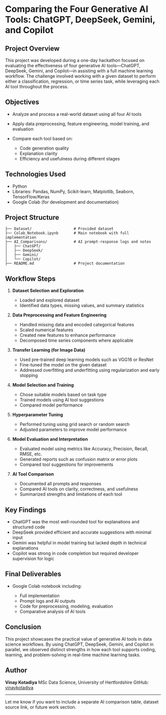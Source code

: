 # Comparing the Four Generative AI Tools: ChatGPT, DeepSeek, Gemini, and Copilot

## Project Overview

This project was developed during a one-day hackathon focused on evaluating the effectiveness of four generative AI tools—ChatGPT, DeepSeek, Gemini, and Copilot—in assisting with a full machine learning workflow. The challenge involved working with a given dataset to perform either a classification, regression, or time series task, while leveraging each AI tool throughout the process.

## Objectives

* Analyze and process a real-world dataset using all four AI tools
* Apply data preprocessing, feature engineering, model training, and evaluation
* Compare each tool based on:

  * Code generation quality
  * Explanation clarity
  * Efficiency and usefulness during different stages

## Technologies Used

* Python
* Libraries: Pandas, NumPy, Scikit-learn, Matplotlib, Seaborn, TensorFlow/Keras
* Google Colab (for development and documentation)

## Project Structure

```
├── Dataset/                   # Provided dataset
├── Colab_Notebook.ipynb       # Main notebook with full implementation
├── AI_Comparisons/            # AI prompt-response logs and notes
│   ├── ChatGPT/
│   ├── DeepSeek/
│   ├── Gemini/
│   └── Copilot/
├── README.md                  # Project documentation
```

## Workflow Steps

1. **Dataset Selection and Exploration**

   * Loaded and explored dataset
   * Identified data types, missing values, and summary statistics

2. **Data Preprocessing and Feature Engineering**

   * Handled missing data and encoded categorical features
   * Scaled numerical features
   * Created new features to enhance performance
   * Decomposed time series components where applicable

3. **Transfer Learning (for Image Data)**

   * Used pre-trained deep learning models such as VGG16 or ResNet
   * Fine-tuned the model on the given dataset
   * Addressed overfitting and underfitting using regularization and early stopping

4. **Model Selection and Training**

   * Chose suitable models based on task type
   * Trained models using AI tool suggestions
   * Compared model performance

5. **Hyperparameter Tuning**

   * Performed tuning using grid search or random search
   * Adjusted parameters to improve model performance

6. **Model Evaluation and Interpretation**

   * Evaluated model using metrics like Accuracy, Precision, Recall, RMSE, etc.
   * Generated reports such as confusion matrix or error plots
   * Compared tool suggestions for improvements

7. **AI Tool Comparison**

   * Documented all prompts and responses
   * Compared AI tools on clarity, correctness, and usefulness
   * Summarized strengths and limitations of each tool

## Key Findings

* ChatGPT was the most well-rounded tool for explanations and structured code
* DeepSeek provided efficient and accurate suggestions with minimal input
* Gemini was helpful in model training but lacked depth in technical explanations
* Copilot was strong in code completion but required developer supervision for logic

## Final Deliverables

* Google Colab notebook including:

  * Full implementation
  * Prompt logs and AI outputs
  * Code for preprocessing, modeling, evaluation
  * Comparative analysis of AI tools

## Conclusion

This project showcases the practical value of generative AI tools in data science workflows. By using ChatGPT, DeepSeek, Gemini, and Copilot in parallel, we observed distinct strengths in how each tool supports coding, learning, and problem-solving in real-time machine learning tasks.

## Author

**Vinay Kotadiya**
MSc Data Science, University of Hertfordshire
GitHub: [vinaykotadiya](https://github.com/vinaykotadiya)

---

Let me know if you want to include a separate AI comparison table, dataset source link, or future work section.
